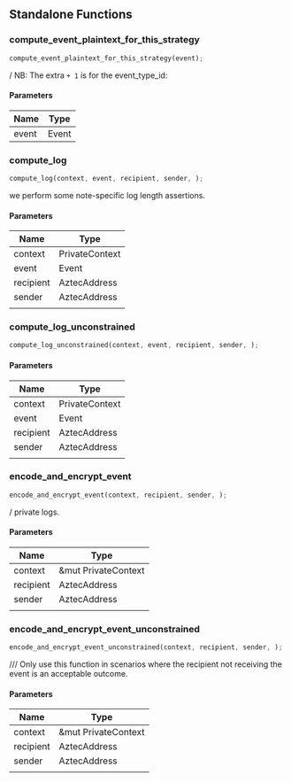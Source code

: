## Standalone Functions

### compute_event_plaintext_for_this_strategy

```rust
compute_event_plaintext_for_this_strategy(event);
```

/ NB: The extra `+ 1` is for the event_type_id:

#### Parameters
| Name | Type |
| --- | --- |
| event | Event |

### compute_log

```rust
compute_log(context, event, recipient, sender, );
```

we perform some note-specific log length assertions.

#### Parameters
| Name | Type |
| --- | --- |
| context | PrivateContext |
| event | Event |
| recipient | AztecAddress |
| sender | AztecAddress |
|  |  |

### compute_log_unconstrained

```rust
compute_log_unconstrained(context, event, recipient, sender, );
```

#### Parameters
| Name | Type |
| --- | --- |
| context | PrivateContext |
| event | Event |
| recipient | AztecAddress |
| sender | AztecAddress |
|  |  |

### encode_and_encrypt_event

```rust
encode_and_encrypt_event(context, recipient, sender, );
```

/ private logs.

#### Parameters
| Name | Type |
| --- | --- |
| context | &mut PrivateContext |
| recipient | AztecAddress |
| sender | AztecAddress |
|  |  |

### encode_and_encrypt_event_unconstrained

```rust
encode_and_encrypt_event_unconstrained(context, recipient, sender, );
```

/// Only use this function in scenarios where the recipient not receiving the event is an acceptable outcome.

#### Parameters
| Name | Type |
| --- | --- |
| context | &mut PrivateContext |
| recipient | AztecAddress |
| sender | AztecAddress |
|  |  |

